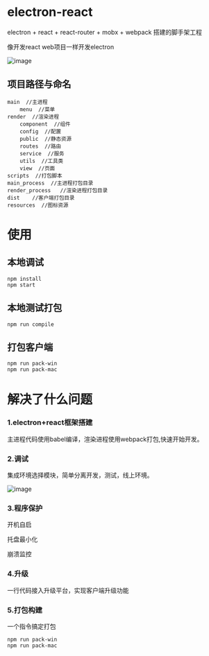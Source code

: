 # electron-react

electron + react + react-router + mobx + webpack 搭建的脚手架工程

像开发react web项目一样开发electron

![image](https://lsqimg-1257917459.cos-website.ap-beijing.myqcloud.com/electron-react.png)

## 项目路径与命名

```
main  //主进程
    menu  //菜单
render  //渲染进程
    component  //组件
    config  //配置
    public  //静态资源
    routes  //路由
    service  //服务
    utils  //工具类
    view  //页面
scripts  //打包脚本
main_process  //主进程打包目录
render_process   //渲染进程打包目录
dist    //客户端打包目录
resources  //图标资源
```

# 使用

## 本地调试

```
npm install
npm start
```

## 本地测试打包

```
npm run compile
```

## 打包客户端

```
npm run pack-win
npm run pack-mac
```

# 解决了什么问题

### 1.electron+react框架搭建

主进程代码使用babel编译，渲染进程使用webpack打包,快速开始开发。

### 2.调试

集成环境选择模块，简单分离开发，测试，线上环境。

![image](https://lsqimg-1257917459.cos-website.ap-beijing.myqcloud.com/electron-env.png)

### 3.程序保护

开机自启

托盘最小化

崩溃监控

### 4.升级

一行代码接入升级平台，实现客户端升级功能

### 5.打包构建

一个指令搞定打包

```
npm run pack-win
npm run pack-mac
```